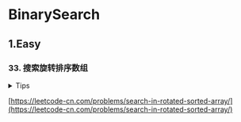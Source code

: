 # BinarySearch

## 1.Easy

### 33. 搜索旋转排序数组

<details>
<summary>Tips</summary>

1. 找到翻转点(并且可以进行比较),前和后分别升序有序
2. 后一个区间进行二分查找

</details>

[https://leetcode-cn.com/problems/search-in-rotated-sorted-array/](https://leetcode-cn.com/problems/search-in-rotated-sorted-array/)